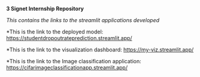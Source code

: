 **3 Signet Internship Repository**

*This contains the links to the streamlit applications developed*

*This is the link to the deployed model: https://studentdropoutrateprediction.streamlit.app/


*This is the link to the visualization dashboard: https://my-viz.streamlit.app/

*This is the link to the Image classification application: https://cifarimageclassificationapp.streamlit.app/

